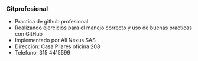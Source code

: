 ### Gitprofesional

- Practica de github profesional
- Realizando ejercicios para el manejo correcto y uso de buenas practicas con GitHub
- Implementado por All Nexus SAS
- Dirección: Casa Pilares oficina 208
- Telefono: 315 4415599